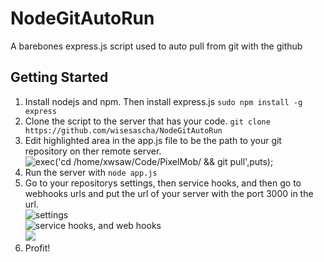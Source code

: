 NodeGitAutoRun
==============

A barebones express.js script used to auto pull from git with the github 

## Getting Started
1. Install nodejs and npm. Then install express.js  `sudo npm install -g express`  
2.  Clone the script to the server that has your code.  `git clone https://github.com/wisesascha/NodeGitAutoRun`
3. Edit highlighted area in the app.js file to be the path to your git repository on ther remote server.  
    ![exec('cd /home/xwsaw/Code/PixelMob/ && git pull',puts);](https://raw.github.com/wisesascha/NodeGitAutoRun/master/Screen%20Shot%202013-06-16%20at%2011.50.11%20AM.png "")
4. Run the server with  `node app.js`
5. Go to your repositorys settings, then service hooks, and then go to webhooks urls and put the url of your server with the port 3000 in the url.  
![settings](https://raw.github.com/wisesascha/NodeGitAutoRun/master/Screen%20Shot%202013-06-16%20at%2012.28.25%20PM.png "" )  
![service hooks, and web hooks](https://raw.github.com/wisesascha/NodeGitAutoRun/master/Screen%20Shot%202013-06-16%20at%2012.31.03%20PM.png "")  
![](https://raw.github.com/wisesascha/NodeGitAutoRun/master/Screen%20Shot%202013-06-16%20at%2012.23.14%20PM.png "")  
6. Profit!

